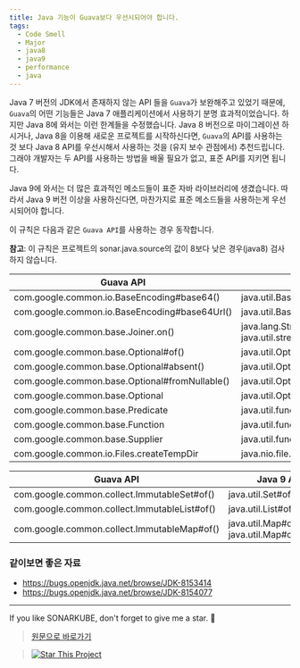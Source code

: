 ```yaml
---
title: Java 기능이 Guava보다 우선시되어야 합니다.
tags:
  - Code Smell
  - Major
  - java8
  - java9
  - performance
  - java
---
```


Java 7 버전의 JDK에서 존재하지 않는 API 들을 `Guava`가 보완해주고 있었기 때문에, `Guava`의 어떤 기능들은 Java 7 애플리케이션에서 사용하기 분명 효과적이었습니다.
하지만 Java 8에 와서는 이런 한계들을 수정했습니다.
Java 8 버전으로 마이그레이션 하시거나, Java 8을 이용해 새로운 프로젝트를 시작하신다면, `Guava`의 API를 사용하는 것 보다 Java 8 API를 우선시해서 사용하는 것을 (유지 보수 관점에서) 추천드립니다.
그래야 개발자는 두 API를 사용하는 방법을 배울 필요가 없고, 표준 API를 지키면 됩니다.

Java 9에 와서는 더 많은 효과적인 메소드들이 표준 자바 라이브러리에 생겼습니다.
따라서 Java 9 버전 이상을 사용하신다면, 마찬가지로 표준 메소드들을 사용하는게 우선시되어야 합니다.

이 규칙은 다음과 같은 `Guava API`를 사용하는 경우 동작합니다.

**참고**: 이 규칙은 프로젝트의 sonar.java.source의 값이 8보다 낮은 경우(java8) 검사하지 않습니다.

| Guava API                                      | Java 8 API                                                       |
| ---------------------------------------------- | ---------------------------------------------------------------- |
| com.google.common.io.BaseEncoding#base64()     | java.util.Base64                                                 |
| com.google.common.io.BaseEncoding#base64Url()  | java.util.Base64                                                 |
| com.google.common.base.Joiner.on()             | java.lang.String#join() or java.util.stream.Collectors#joining() |
| com.google.common.base.Optional#of()           | java.util.Optional#of()                                          |
| com.google.common.base.Optional#absent()       | java.util.Optional#empty()                                       |
| com.google.common.base.Optional#fromNullable() | java.util.Optional#ofNullable()                                  |
| com.google.common.base.Optional                | java.util.Optional                                               |
| com.google.common.base.Predicate               | java.util.function.Predicate                                     |
| com.google.common.base.Function                | java.util.function.Function                                      |
| com.google.common.base.Supplier                | java.util.function.Supplier                                      |
| com.google.common.io.Files.createTempDir       | java.nio.file.Files.createTempDirectory                          |

| Guava API                                    | Java 9 API                                      |
| -------------------------------------------- | ----------------------------------------------- |
| com.google.common.collect.ImmutableSet#of()  | java.util.Set#of()                              |
| com.google.common.collect.ImmutableList#of() | java.util.List#of()                             |
| com.google.common.collect.ImmutableMap#of()  | java.util.Map#of() or java.util.Map#ofEntries() |

### 같이보면 좋은 자료

- https://bugs.openjdk.java.net/browse/JDK-8153414
- https://bugs.openjdk.java.net/browse/JDK-8154077

---

If you like SONARKUBE, don't forget to give me a star. :star2:

> [원문으로 바로가기](https://rules.sonarsource.com/java/tag/java8/RSPEC-4738)

> [![Star This Project](https://img.shields.io/github/stars/kantabile/sonarkube.svg?label=Stars&style=social)](https://github.com/kantabile/sonarkube)
